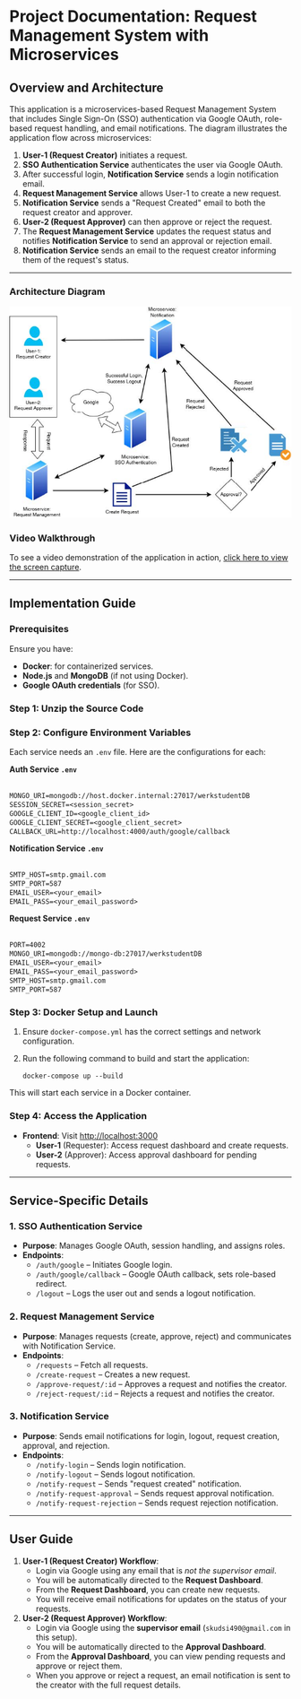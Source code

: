 # Project Documentation: Request Management System with Microservices

## Overview and Architecture

This application is a microservices-based Request Management System that includes Single Sign-On (SSO) authentication via Google OAuth, role-based request handling, and email notifications. The diagram illustrates the application flow across microservices:

1. **User-1 (Request Creator)** initiates a request.
2. **SSO Authentication Service** authenticates the user via Google OAuth.
3. After successful login, **Notification Service** sends a login notification email.
4. **Request Management Service** allows User-1 to create a new request.
5. **Notification Service** sends a "Request Created" email to both the request creator and approver.
6. **User-2 (Request Approver)** can then approve or reject the request.
7. The **Request Management Service** updates the request status and notifies **Notification Service** to send an approval or rejection email.
8. **Notification Service** sends an email to the request creator informing them of the request's status.

---

### Architecture Diagram

![Workflow Diagram](https://github.com/skudsi490/auth-microservices/blob/main/Workflow.jpg?raw=true)

### Video Walkthrough

To see a video demonstration of the application in action, [click here to view the screen capture](https://github.com/skudsi490/auth-microservices/blob/main/screen-capture.webm?raw=true).


---

## Implementation Guide

### Prerequisites

Ensure you have:

- **Docker**: for containerized services.
- **Node.js** and **MongoDB** (if not using Docker).
- **Google OAuth credentials** (for SSO).

### Step 1: Unzip the Source Code


### Step 2: Configure Environment Variables

Each service needs an `.env` file. Here are the configurations for each:

**Auth Service `.env`**

```

MONGO_URI=mongodb://host.docker.internal:27017/werkstudentDB
SESSION_SECRET=<session_secret>
GOOGLE_CLIENT_ID=<google_client_id>
GOOGLE_CLIENT_SECRET=<google_client_secret>
CALLBACK_URL=http://localhost:4000/auth/google/callback

```

**Notification Service `.env`**

```

SMTP_HOST=smtp.gmail.com
SMTP_PORT=587
EMAIL_USER=<your_email>
EMAIL_PASS=<your_email_password>

```

**Request Service `.env`**

```

PORT=4002
MONGO_URI=mongodb://mongo-db:27017/werkstudentDB
EMAIL_USER=<your_email>
EMAIL_PASS=<your_email_password>
SMTP_HOST=smtp.gmail.com
SMTP_PORT=587

```

### Step 3: Docker Setup and Launch

1. Ensure `docker-compose.yml` has the correct settings and network configuration.
2. Run the following command to build and start the application:
    
    ```
    docker-compose up --build

    ```
    

This will start each service in a Docker container.

### Step 4: Access the Application

- **Frontend**: Visit [http://localhost:3000](http://localhost:3000/)
    - **User-1** (Requester): Access request dashboard and create requests.
    - **User-2** (Approver): Access approval dashboard for pending requests.

---

## Service-Specific Details

### 1. **SSO Authentication Service**

- **Purpose**: Manages Google OAuth, session handling, and assigns roles.
- **Endpoints**:
    - `/auth/google` – Initiates Google login.
    - `/auth/google/callback` – Google OAuth callback, sets role-based redirect.
    - `/logout` – Logs the user out and sends a logout notification.

### 2. **Request Management Service**

- **Purpose**: Manages requests (create, approve, reject) and communicates with Notification Service.
- **Endpoints**:
    - `/requests` – Fetch all requests.
    - `/create-request` – Creates a new request.
    - `/approve-request/:id` – Approves a request and notifies the creator.
    - `/reject-request/:id` – Rejects a request and notifies the creator.

### 3. **Notification Service**

- **Purpose**: Sends email notifications for login, logout, request creation, approval, and rejection.
- **Endpoints**:
    - `/notify-login` – Sends login notification.
    - `/notify-logout` – Sends logout notification.
    - `/notify-request` – Sends "request created" notification.
    - `/notify-request-approval` – Sends request approval notification.
    - `/notify-request-rejection` – Sends request rejection notification.

---

## User Guide

1. **User-1 (Request Creator) Workflow**:
    - Login via Google using any email that is *not the supervisor email*.
    - You will be automatically directed to the **Request Dashboard**.
    - From the **Request Dashboard**, you can create new requests.
    - You will receive email notifications for updates on the status of your requests.
2. **User-2 (Request Approver) Workflow**:
    - Login via Google using the **supervisor email** (`skudsi490@gmail.com` in this setup).
    - You will be automatically directed to the **Approval Dashboard**.
    - From the **Approval Dashboard**, you can view pending requests and approve or reject them.
    - When you approve or reject a request, an email notification is sent to the creator with the full request details.